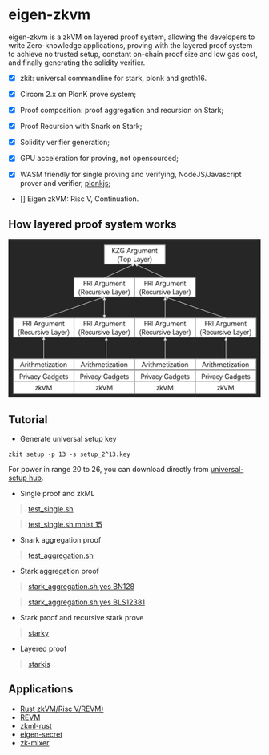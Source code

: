 # eigen-zkvm

eigen-zkvm is a zkVM on layered proof system, allowing the developers to write Zero-knowledge applications, proving with the layered proof system to achieve no trusted setup, constant on-chain proof size and low gas cost, and finally generating the solidity verifier.

- [x] zkit: universal commandline for stark, plonk and groth16.

- [x] Circom 2.x on PlonK prove system;

- [x] Proof composition: proof aggregation and recursion on Stark;

- [X] Proof Recursion with Snark on Stark;

- [x] Solidity verifier generation;

- [x] GPU acceleration for proving, not opensourced;

- [x] WASM friendly for single proving and verifying, NodeJS/Javascript prover and verifier, [plonkjs](https://github.com/0xEigenLabs/plonkjs);

- [] Eigen zkVM: Risc V, Continuation.

## How layered proof system works

![mixed-proof-system](./docs/mixed-proof-system.png)

## Tutorial
* Generate universal setup key
```
zkit setup -p 13 -s setup_2^13.key
```
For power in range 20 to 26, you can download directly from [universal-setup hub](https://universal-setup.ams3.digitaloceanspaces.com).

* Single proof and zkML

> [test_single.sh](./test/test_single.sh)

> [test_single.sh mnist 15](./test/test_single.sh)

* Snark aggregation proof

> [test_aggregation.sh](./test/test_aggregation.sh)

* Stark aggregation proof

> [stark_aggregation.sh yes BN128](./test/stark_aggregation.sh)

> [stark_aggregation.sh yes BLS12381](./test/stark_aggregation.sh)

* Stark proof and recursive stark prove
> [starky](./starky)

* Layered proof

> [starkjs](./starkjs)

## Applications
* [Rust zkVM/Risc V/REVM)](https://docs.powdr.org/backends/estark.html)
* [REVM](https://github.com/powdr-labs/powdr/tree/main/riscv/tests/riscv_data/evm)
* [zkml-rust](https://github.com/eigmax/zkml-rust)
* [eigen-secret](https://github.com/0xEigenLabs/eigen-secret)
* [zk-mixer](https://github.com/0xEigenLabs/zk-mixer)
